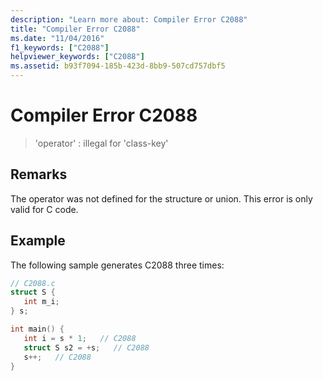 ```yaml
---
description: "Learn more about: Compiler Error C2088"
title: "Compiler Error C2088"
ms.date: "11/04/2016"
f1_keywords: ["C2088"]
helpviewer_keywords: ["C2088"]
ms.assetid: b93f7094-185b-423d-8bb9-507cd757dbf5
---
```

# Compiler Error C2088

> 'operator' : illegal for 'class-key'

## Remarks

The operator was not defined for the structure or union. This error is only valid for C code.

## Example

The following sample generates C2088 three times:

```c
// C2088.c
struct S {
   int m_i;
} s;

int main() {
   int i = s * 1;   // C2088
   struct S s2 = +s;   // C2088
   s++;   // C2088
}
```
